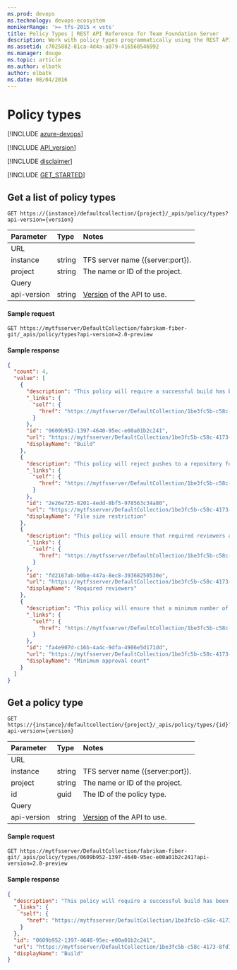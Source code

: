 ```yaml
---
ms.prod: devops
ms.technology: devops-ecosystem
monikerRange: '>= tfs-2015 < vsts'
title: Policy Types | REST API Reference for Team Foundation Server
description: Work with policy types programmatically using the REST APIs for Team Foundation Server.
ms.assetid: c7025882-81ca-4d4a-a879-416560546992
ms.manager: douge
ms.topic: article
ms.author: elbatk
author: elbatk
ms.date: 08/04/2016
---
```


# Policy types

[!INCLUDE [azure-devops](../_data/azure-devops-message.md)]

[!INCLUDE [API_version](../_data/version2-preview1.md)]

[!INCLUDE [disclaimer](../_data/disclaimer.md)]

[!INCLUDE [GET_STARTED](../_data/get-started.md)]

## Get a list of policy types

```no-highlight
GET https://{instance}/defaultcollection/{project}/_apis/policy/types?api-version={version}
```

| Parameter     | Type   | Notes
|:--------------|:-------|:----------------------------------------------------------------------------------------------------------------------------
| URL
| instance      | string | TFS server name ({server:port}).
| project       | string | The name or ID of the project.
| Query
| api-version   | string | [Version](../../concepts/rest-api-versioning.md) of the API to use.


#### Sample request

```
GET https://mytfsserver/DefaultCollection/fabrikam-fiber-git/_apis/policy/types?api-version=2.0-preview
```

#### Sample response

```json
{
  "count": 4,
  "value": [
    {
      "description": "This policy will require a successful build has been performed before updating protected refs.",
      "_links": {
        "self": {
          "href": "https://mytfsserver/DefaultCollection/1be3fc5b-c58c-4173-8fd7-6647d11eccd1/_apis/policy/types/0609b952-1397-4640-95ec-e00a01b2c241"
        }
      },
      "id": "0609b952-1397-4640-95ec-e00a01b2c241",
      "url": "https://mytfsserver/DefaultCollection/1be3fc5b-c58c-4173-8fd7-6647d11eccd1/_apis/policy/types/0609b952-1397-4640-95ec-e00a01b2c241",
      "displayName": "Build"
    },
    {
      "description": "This policy will reject pushes to a repository for files which exceed the specified size.",
      "_links": {
        "self": {
          "href": "https://mytfsserver/DefaultCollection/1be3fc5b-c58c-4173-8fd7-6647d11eccd1/_apis/policy/types/2e26e725-8201-4edd-8bf5-978563c34a80"
        }
      },
      "id": "2e26e725-8201-4edd-8bf5-978563c34a80",
      "url": "https://mytfsserver/DefaultCollection/1be3fc5b-c58c-4173-8fd7-6647d11eccd1/_apis/policy/types/2e26e725-8201-4edd-8bf5-978563c34a80",
      "displayName": "File size restriction"
    },
    {
      "description": "This policy will ensure that required reviewers are added for files with certain extensions.",
      "_links": {
        "self": {
          "href": "https://mytfsserver/DefaultCollection/1be3fc5b-c58c-4173-8fd7-6647d11eccd1/_apis/policy/types/fd2167ab-b0be-447a-8ec8-39368250530e"
        }
      },
      "id": "fd2167ab-b0be-447a-8ec8-39368250530e",
      "url": "https://mytfsserver/DefaultCollection/1be3fc5b-c58c-4173-8fd7-6647d11eccd1/_apis/policy/types/fd2167ab-b0be-447a-8ec8-39368250530e",
      "displayName": "Required reviewers"
    },
    {
      "description": "This policy will ensure that a minimum number of reviewers have approved a pull request before completion.",
      "_links": {
        "self": {
          "href": "https://mytfsserver/DefaultCollection/1be3fc5b-c58c-4173-8fd7-6647d11eccd1/_apis/policy/types/fa4e907d-c16b-4a4c-9dfa-4906e5d171dd"
        }
      },
      "id": "fa4e907d-c16b-4a4c-9dfa-4906e5d171dd",
      "url": "https://mytfsserver/DefaultCollection/1be3fc5b-c58c-4173-8fd7-6647d11eccd1/_apis/policy/types/fa4e907d-c16b-4a4c-9dfa-4906e5d171dd",
      "displayName": "Minimum approval count"
    }
  ]
}
```


## Get a policy type

```no-highlight
GET https://{instance}/defaultcollection/{project}/_apis/policy/types/{id}?api-version={version}
```

| Parameter     | Type   | Notes
|:--------------|:-------|:----------------------------------------------------------------------------------------------------------------------------
| URL
| instance      | string | TFS server name ({server:port}).
| project       | string | The name or ID of the project.
| id            | guid   | The ID of the policy type.
| Query
| api-version   | string | [Version](../../concepts/rest-api-versioning.md) of the API to use.

#### Sample request

```
GET https://mytfsserver/DefaultCollection/fabrikam-fiber-git/_apis/policy/types/0609b952-1397-4640-95ec-e00a01b2c241?api-version=2.0-preview
```

#### Sample response

```json
{
  "description": "This policy will require a successful build has been performed before updating protected refs.",
  "_links": {
    "self": {
      "href": "https://mytfsserver/DefaultCollection/1be3fc5b-c58c-4173-8fd7-6647d11eccd1/_apis/policy/types/0609b952-1397-4640-95ec-e00a01b2c241"
    }
  },
  "id": "0609b952-1397-4640-95ec-e00a01b2c241",
  "url": "https://mytfsserver/DefaultCollection/1be3fc5b-c58c-4173-8fd7-6647d11eccd1/_apis/policy/types/0609b952-1397-4640-95ec-e00a01b2c241",
  "displayName": "Build"
}
```
